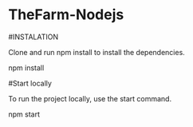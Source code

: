 # TheFarm-Nodejs

#INSTALATION

Clone and run npm install to install the dependencies.

npm install

#Start locally

To run the project locally, use the start command.

npm start
